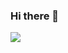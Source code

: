 ### Hi there 👋
<img src="https://img.shields.io/badge/GoormtonTrainning-CCDBE2?style=flat-square&logo=googlecloud&logoColor=white"/>
